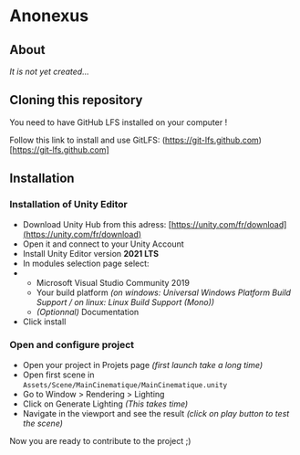 # Anonexus

## About
*It is not yet created...*

## Cloning this repository
You need to have GitHub LFS installed on your computer !

Follow this link to install and use GitLFS: (https://git-lfs.github.com)[https://git-lfs.github.com]

## Installation
### Installation of Unity Editor
* Download Unity Hub from this adress: [https://unity.com/fr/download](https://unity.com/fr/download)
* Open it and connect to your Unity Account
* Install Unity Editor version **2021 LTS**
* In modules selection page select:
* * Microsoft Visual Studio Community 2019
  * Your build platform *(on windows: Universal Windows Platform Build Support / on linux: Linux Build Support (Mono))*
  * *(Optionnal)* Documentation
* Click install

### Open and configure project
* Open your project in Projets page *(first launch take a long time)*
* Open first scene in `Assets/Scene/MainCinematique/MainCinematique.unity`
* Go to Window > Rendering > Lighting
* Click on Generate Lighting *(This takes time)*
* Navigate in the viewport and see the result *(click on play button to test the scene)*

Now you are ready to contribute to the project ;)
